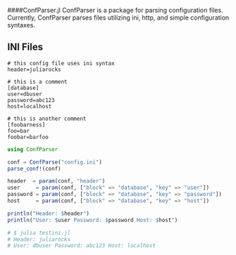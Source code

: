 ####ConfParser.jl
ConfParser is a package for parsing configuration files.  Currently, ConfParser
parses files utilizing ini, http, and simple configuration syntaxes.

## INI Files

```
# this config file uses ini syntax
header=juliarocks

# this is a comment
[database]
user=dbuser
password=abc123
host=localhost

# this is another comment
[foobarness]
foo=bar
foobar=barfoo
```

```julia
using ConfParser

conf = ConfParse("config.ini")
parse_conf!(conf)

header  = param(conf, "header")
user     = param(conf, ["block" => "database", "key" => "user"])
password = param(conf, ["block" => "database", "key" => "password"])
host     = param(conf, ["block" => "database", "key" => "host"])

println("Header: $header")
println("User: $user Password: $password Host: $host")

# $ julia testini.jl
# Header: juliarocks
# User: dbuser Password: abc123 Host: localhost

```
